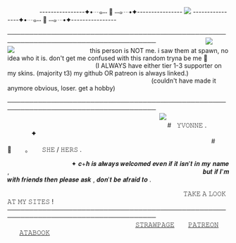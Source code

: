         ----------------✦•┈๑⋅⋅⋅ 🖤 ⋅⋅⋅๑┈•✦----------------  ![](https://komarev.com/ghpvc/?username=yvoisen&color=73ae21&style=plastic&label=🍓STALKERS&base=4274)  ----------------✦•┈๑⋅⋅⋅ 🖤 ⋅⋅⋅๑┈•✦----------------

────────────────────────────────────────────────────────────────────────────────────
            ![](https://cdn.discordapp.com/attachments/934596480310853685/1401130980873342977/image.png?ex=688f2869&is=688dd6e9&hm=19adeb87c9393d81002ee1d14a48b704fe450fa3b871f449a7b1411ae268226f&)   ![](https://cdn.discordapp.com/attachments/934596480310853685/1401130980638457886/image.png?ex=688f2869&is=688dd6e9&hm=a13ecd959b64470321bd61337235338a3c1bb16aa44fb7bbd621d8287adeb05e&)
  
                                   this person is NOT me. i saw them at spawn, no idea who it is. don't get me confused with this random tryna be me 🥀
                      (I ALWAYS have either tier 1-3 supporter on my skins. (majority t3) my github OR patreon is always linked.)
                                    (couldn't have made it anymore obvious, loser. get a hobby)
                                              
────────────────────────────────────────────────────────────────────────────────────
                                                     
  
                                      ![](https://cdn.discordapp.com/attachments/934596480310853685/1396966231499739176/IMG_20250718_035132_edit_72345416756668.png?ex=688c87ef&is=688b366f&hm=a18d9987997acee163a8e7d5b105da823f5cb10a0a5556b61f45e9ce6fd3862d&=&format=webp&quality=lossless&width=500&height=500)
  
  
                                                           #    𝚈𝚅𝙾𝙽𝙽𝙴   .       ✦
                                                   #   🍓     ｡     𝚂𝙷𝙴 / 𝙷𝙴𝚁𝚂   .

                ✦ 𝒄+𝒉 𝒊𝒔 𝒂𝒍𝒘𝒂𝒚𝒔 𝒘𝒆𝒍𝒄𝒐𝒎𝒆𝒅 𝒆𝒗𝒆𝒏 𝒊𝒇 𝒊𝒕 𝒊𝒔𝒏'𝒕 𝒊𝒏 𝒎𝒚 𝒏𝒂𝒎𝒆 ,
                                                𝒃𝒖𝒕 𝒊𝒇 𝑰'𝒎 𝒘𝒊𝒕𝒉 𝒇𝒓𝒊𝒆𝒏𝒅𝒔 𝒕𝒉𝒆𝒏 𝒑𝒍𝒆𝒂𝒔𝒆 𝒂𝒔𝒌 , 𝒅𝒐𝒏'𝒕 𝒃𝒆 𝒂𝒇𝒓𝒂𝒊𝒅 𝒕𝒐 .
                 

                                            𝚃𝙰𝙺𝙴 𝙰 𝙻𝙾𝙾𝙺 𝙰𝚃 𝙼𝚈 𝚂𝙸𝚃𝙴𝚂 !
────────────────────────────────────────────────────────────────────────────────────       
                                          [𝚂𝚃𝚁𝙰𝚆𝙿𝙰𝙶𝙴](https://glisteny.straw.page)    [𝙿𝙰𝚃𝚁𝙴𝙾𝙽](https://www.patreon.com/yvoisenn)    [𝙰𝚃𝙰𝙱𝙾𝙾𝙺](https://yvoisen.atabook.org)
